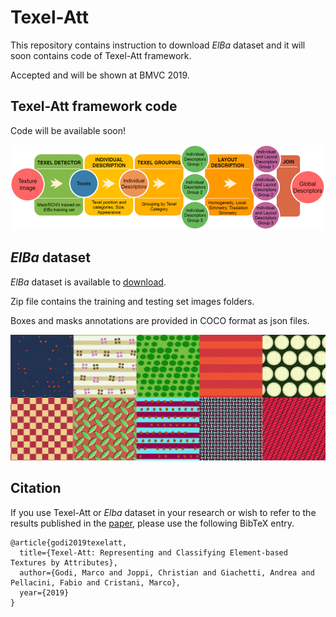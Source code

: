 # Texel-Att

This repository contains instruction to download *ElBa* dataset and it will soon contains code of Texel-Att framework.

Accepted and will be shown at BMVC 2019.

## Texel-Att framework code


Code will be available soon!


![Texel-Att Texel-Att](/images/schema.png)

## *ElBa* dataset



*ElBa* dataset is available to [download](https://drive.google.com/open?id=18D0_0RIE7ZZ5V7JQAPshLfSESVqD6hfL).

Zip file contains the training and testing set images folders.

Boxes and masks annotations are provided in COCO format as json files. 

![ElBa ElBa](/images/elba.png)

## Citation

If you use Texel-Att or *Elba* dataset in your research or wish to refer to the results published in the [paper](https://drive.google.com/open?id=1Fym6qerWd2Nh2l3Ih3I40YDH6n_usViD), please use the following BibTeX entry.

```
@article{godi2019texelatt,
  title={Texel-Att: Representing and Classifying Element-based Textures by Attributes},
  author={Godi, Marco and Joppi, Christian and Giachetti, Andrea and Pellacini, Fabio and Cristani, Marco},
  year={2019}
}
```

